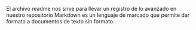 El archivo readme nos sirve para llevar un registro de lo avanzado en nuestro repositorio
Markdown es un lenguaje de marcado que permite dar formato a documentos de texto sin formato.

